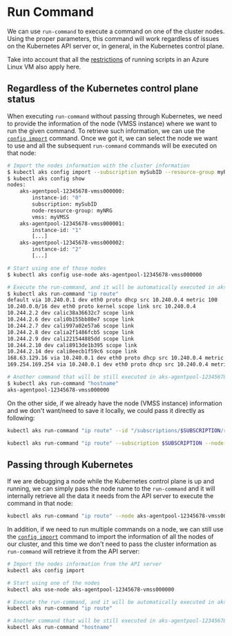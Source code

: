 # Run Command

We can use `run-command` to execute a command on one of the cluster nodes. Using the proper parameters, this command will work regardless of issues on the Kubernetes API server or, in general, in the Kubernetes control plane.

Take into account that all the
[restrictions](https://docs.microsoft.com/en-us/azure/virtual-machines/linux/run-command#restrictions)
of running scripts in an Azure Linux VM also apply here.

## Regardless of the Kubernetes control plane status

When executing `run-command` without passing through Kubernetes, we need to provide the information of the node (VMSS instance) where we want to run the given command. To retrieve such information, we can use the [`config import`](./config.md#importing-configuration) command. Once we got it, we can select the node we want to use and all the subsequent `run-command` commands will be executed on that node:

```bash
# Import the nodes information with the cluster information
$ kubectl aks config import --subscription mySubID --resource-group myRG --cluster-name myCluster
$ kubectl aks config show
nodes:
    aks-agentpool-12345678-vmss000000:
        instance-id: "0"
        subscription: mySubID
        node-resource-group: myNRG
        vmss: myVMSS
    aks-agentpool-12345678-vmss000001:
        instance-id: "1"
        [...]
    aks-agentpool-12345678-vmss000002:
        instance-id: "2"
        [...]

# Start using one of those nodes
$ kubectl aks config use-node aks-agentpool-12345678-vmss000000

# Execute the run-command, and it will be automatically executed in aks-agentpool-12345678-vmss000000
$ kubectl aks run-command "ip route"
default via 10.240.0.1 dev eth0 proto dhcp src 10.240.0.4 metric 100
10.240.0.0/16 dev eth0 proto kernel scope link src 10.240.0.4
10.244.2.2 dev calic38a36632c7 scope link
10.244.2.6 dev cali0b155bb80e7 scope link
10.244.2.7 dev cali997a02e57a6 scope link
10.244.2.8 dev calia2f1486fcb5 scope link
10.244.2.9 dev cali221544885dd scope link
10.244.2.10 dev cali8913de1b395 scope link
10.244.2.14 dev cali8eecb1f59c6 scope link
168.63.129.16 via 10.240.0.1 dev eth0 proto dhcp src 10.240.0.4 metric 100
169.254.169.254 via 10.240.0.1 dev eth0 proto dhcp src 10.240.0.4 metric 100

# Another command that will be still executed in aks-agentpool-12345678-vmss000000
$ kubectl aks run-command "hostname"
aks-agentpool-12345678-vmss000000
```

On the other side, if we already have the node (VMSS instance) information and we don't want/need to save it locally, we could pass it directly as following:

```bash
kubectl aks run-command "ip route" --id "/subscriptions/$SUBSCRIPTION/resourceGroups/$NODERESOURCEGROUP/providers/Microsoft.Compute/virtualMachineScaleSets/$VMSS/virtualmachines/$INSTANCEID"
```

```bash
kubectl aks run-command "ip route" --subscription $SUBSCRIPTION --node-resource-group $NODERESOURCEGROUP --vmss $VMSS --instance-id $INSTANCEID
```

## Passing through Kubernetes

If we are debugging a node while the Kubernetes control plane is up and running, we can simply pass the node name to the `run-command` and it will internally retrieve all the data it needs from the API server to execute the command in that node:

```bash
kubectl aks run-command "ip route" --node aks-agentpool-12345678-vmss000000
```

In addition, if we need to run multiple commands on a node, we can still use the [`config import`](./config.md#importing-configuration) command to import the information of all the nodes of our cluster, and this time we don't need to pass the cluster information as `run-command` will retrieve it from the API server:

```bash
# Import the nodes information from the API server
kubectl aks config import

# Start using one of the nodes
kubectl aks use-node aks-agentpool-12345678-vmss000000

# Execute the run-command, and it will be automatically executed in aks-agentpool-12345678-vmss000000
kubectl aks run-command "ip route"

# Another command that will be still executed in aks-agentpool-12345678-vmss000000
kubectl aks run-command "hostname"
```
